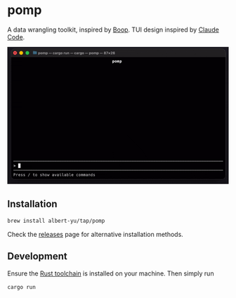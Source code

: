 # pomp

A data wrangling toolkit, inspired by [Boop](https://github.com/IvanMathy/Boop).
TUI design inspired by [Claude Code](https://github.com/anthropics/claude-code).

![demo](./img/demo.gif)

## Installation

```sh
brew install albert-yu/tap/pomp
````

Check the [releases](https://github.com/albert-yu/pomp/releases) page
for alternative installation methods.

## Development

Ensure the [Rust toolchain](https://rust-lang.org/tools/install/)
is installed on your machine. Then simply run

```sh
cargo run
```
